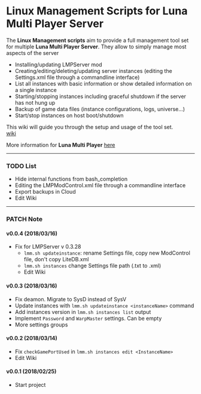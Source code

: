 # Linux Management Scripts for Luna Multi Player Server 
The **Linux Management scripts** aim to provide a full management tool set for multiple **Luna Multi Player Server**. They allow to simply manage most aspects of the server

  * Installing/updating LMPServer mod
  * Creating/editing/deleting/updating server instances (editing the Settings.xml file through a commandline interface)
  * List all instances with basic information or show detailed information on a single instance
  * Starting/stopping instances including graceful shutdown if the server has not hung up
  * Backup of game data files (instance configurations, logs, universe...)
  * Start/stop instances on host boot/shutdown

This wiki will guide you through the setup and usage of the tool set.  
[wiki](https://github.com/artnod78/KSP-DMP-Manager/wiki)

More information for **Luna Multi Player** [here](http://lunamultiplayer.com/)

-------------

### TODO List
* Hide internal functions from bash_completion
* Editing the LMPModControl.xml file through a commandline interface
* Export backups in Cloud
* Edit Wiki

-------------

### PATCH Note
#### v0.0.4 (2018/03/16)
* Fix for LMPServer v 0.3.28
  * ``lmm.sh updateinstance``: rename Settings file, copy new ModControl file, don't copy LiteDB.xml
  * ``lmm.sh instances`` change Settings file path (.txt to .xml)
  * Edit Wiki
 
#### v0.0.3 (2018/03/16)
* Fix deamon. Migrate to SysD instead of SysV
* Update instances with ``lmm.sh updateinstance <instanceName>`` command
* Add instances version in ``lmm.sh instances list`` output
* Implement ``Password`` and ``WarpMaster`` settings. Can be empty
* More settings groups

#### v0.0.2 (2018/03/14)
* Fix ``checkGamePortUsed`` in ``lmm.sh instances edit <InstanceName>``
* Edit Wiki

#### v0.0.1 (2018/02/25)
* Start project
